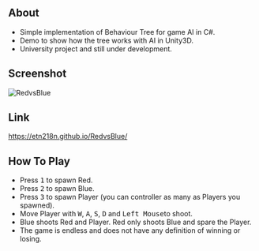 ## About
* Simple implementation of Behaviour Tree for game AI in C#.
* Demo to show how the tree works with AI in Unity3D.
* University project and still under development.

## Screenshot
![RedvsBlue](https://user-images.githubusercontent.com/45911945/57317954-edcc3580-7101-11e9-8351-713a8bed79fb.PNG)

## Link
https://etn218n.github.io/RedvsBlue/

## How To Play
* Press <kbd>1</kbd> to spawn Red.
* Press <kbd>2</kbd> to spawn Blue.
* Press <kbd>3</kbd> to spawn Player (you can controller as many as Players you spawned).
* Move Player with <kbd>W</kbd>, <kbd>A</kbd>, <kbd>S</kbd>, <kbd>D</kbd> and  <kbd>Left Mouse</kbd>to shoot.
* Blue shoots Red and Player. Red only shoots Blue and spare the Player.
* The game is endless and does not have any definition of winning or losing.
